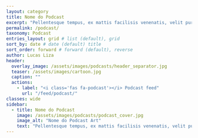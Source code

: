 ```yaml
---
layout: category
title: Nome do Podcast
excerpt: "Pellentesque tempus, ex mattis facilisis venenatis, velit purus pulvinar justo, at condimentum sem ipsum a velit."
permalink: /podcast/
taxonomy: Podcast
entries_layout: grid # list (default), grid
sort_by: date # date (default) title
sort_order: forward # forward (default), reverse
author: Lucas Liza
header:
  overlay_image: /assets/images/podcasts/header_separator.jpg
  teaser: /assets/images/cartoon.jpg
  caption: ""
  actions:
    - label: "<i class='fas fa-podcast'></i> Podcast feed"
      url: "/feed/podcast/"
classes: wide
sidebar:
  - title: Nome do Podcast
    image: /assets/images/podcasts/podcast_cover.jpg
    image_alt: "Nome do Podcast Art"
    text: "Pellentesque tempus, ex mattis facilisis venenatis, velit purus pulvinar justo, at condimentum sem ipsum a velit."
---
```

